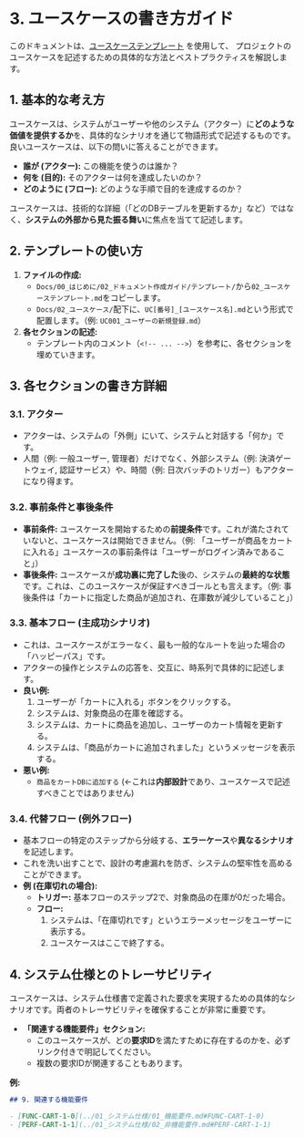 # 3. ユースケースの書き方ガイド

このドキュメントは、[ユースケーステンプレート](./テンプレート/02_ユースケーステンプレート.md) を使用して、
プロジェクトのユースケースを記述するための具体的な方法とベストプラクティスを解説します。

## 1. 基本的な考え方

ユースケースは、システムがユーザーや他のシステム（アクター）に**どのような価値を提供するか**を、具体的なシナリオを通じて物語形式で記述するものです。
良いユースケースは、以下の問いに答えることができます。

- **誰が (アクター):** この機能を使うのは誰か？
- **何を (目的):** そのアクターは何を達成したいのか？
- **どのように (フロー):** どのような手順で目的を達成するのか？

ユースケースは、技術的な詳細（「どのDBテーブルを更新するか」など）ではなく、**システムの外部から見た振る舞い**に焦点を当てて記述します。

## 2. テンプレートの使い方

1. **ファイルの作成:**
    - `Docs/00_はじめに/02_ドキュメント作成ガイド/テンプレート/`から`02_ユースケーステンプレート.md`をコピーします。
    - `Docs/02_ユースケース/`配下に、`UC[番号]_[ユースケース名].md`という形式で配置します。（例: `UC001_ユーザーの新規登録.md`）
2. **各セクションの記述:**
    - テンプレート内のコメント（`<!-- ... -->`）を参考に、各セクションを埋めていきます。

## 3. 各セクションの書き方詳細

### 3.1. アクター

- アクターは、システムの「外側」にいて、システムと対話する「何か」です。
- 人間（例: 一般ユーザー, 管理者）だけでなく、外部システム（例: 決済ゲートウェイ, 認証サービス）や、時間（例: 日次バッチのトリガー）もアクターになり得ます。

### 3.2. 事前条件と事後条件

- **事前条件:** ユースケースを開始するための**前提条件**です。これが満たされていないと、ユースケースは開始できません。（例: 「ユーザーが商品をカートに入れる」ユースケースの事前条件は「ユーザーがログイン済みであること」）
- **事後条件:** ユースケースが**成功裏に完了した**後の、システムの**最終的な状態**です。これは、このユースケースが保証すべきゴールとも言えます。（例: 事後条件は「カートに指定した商品が追加され、在庫数が減少していること」）

### 3.3. 基本フロー (主成功シナリオ)

- これは、ユースケースがエラーなく、最も一般的なルートを辿った場合の「ハッピーパス」です。
- アクターの操作とシステムの応答を、交互に、時系列で具体的に記述します。
- **良い例:**
    1. ユーザーが「カートに入れる」ボタンをクリックする。
    2. システムは、対象商品の在庫を確認する。
    3. システムは、カートに商品を追加し、ユーザーのカート情報を更新する。
    4. システムは、「商品がカートに追加されました」というメッセージを表示する。
- **悪い例:**
    - `商品をカートDBに追加する` (←これは**内部設計**であり、ユースケースで記述すべきことではありません)

### 3.4. 代替フロー (例外フロー)

- 基本フローの特定のステップから分岐する、**エラーケース**や**異なるシナリオ**を記述します。
- これを洗い出すことで、設計の考慮漏れを防ぎ、システムの堅牢性を高めることができます。
- **例 (在庫切れの場合):**
    - **トリガー:** 基本フローのステップ2で、対象商品の在庫が0だった場合。
    - **フロー:**
        1. システムは、「在庫切れです」というエラーメッセージをユーザーに表示する。
        2. ユースケースはここで終了する。

## 4. システム仕様とのトレーサビリティ

ユースケースは、システム仕様書で定義された要求を実現するための具体的なシナリオです。両者のトレーサビリティを確保することが非常に重要です。

- **「関連する機能要件」セクション:**
    - このユースケースが、どの**要求ID**を満たすために存在するのかを、必ずリンク付きで明記してください。
    - 複数の要求IDが関連することもあります。

**例:**

```markdown
## 9. 関連する機能要件

- [FUNC-CART-1-0](../01_システム仕様/01_機能要件.md#FUNC-CART-1-0)
- [PERF-CART-1-1](../01_システム仕様/02_非機能要件.md#PERF-CART-1-1)
```
